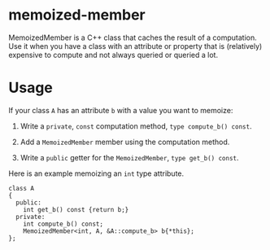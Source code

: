 memoized-member
===============

MemoizedMember is a C++ class that caches the result of a computation.
Use it when you have a class with an attribute or property
that is (relatively) expensive to compute and not always queried
or queried a lot.

# Usage

If your class `A` has an attribute `b` with a value you want to memoize:

1. Write a `private`, `const` computation method, `type compute_b() const`.

2. Add a `MemoizedMember` member using the computation method.

3. Write a `public` getter for the `MemoizedMember`, `type get_b() const`.

Here is an example memoizing an `int` type attribute.

    class A
    {
      public:
        int get_b() const {return b;}
      private:
        int compute_b() const;
        MemoizedMember<int, A, &A::compute_b> b{*this};
    };

